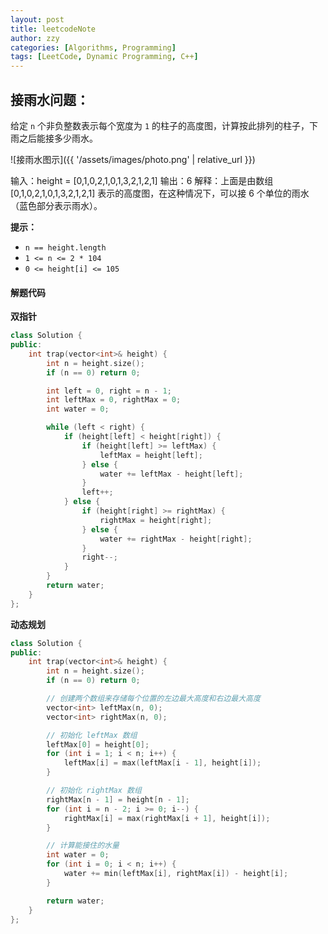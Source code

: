 ```yaml
---
layout: post
title: leetcodeNote
author: zzy
categories: [Algorithms, Programming]
tags: [LeetCode, Dynamic Programming, C++]
---
```

## 接雨水问题：

给定 `n` 个非负整数表示每个宽度为 `1` 的柱子的高度图，计算按此排列的柱子，下雨之后能接多少雨水。

![接雨水图示]({{ '/assets/images/photo.png' | relative_url }})

输入：height = [0,1,0,2,1,0,1,3,2,1,2,1]
	输出：6
	解释：上面是由数组 [0,1,0,2,1,0,1,3,2,1,2,1] 表示的高度图，在这种情况下，可以接 6 个单位的雨水（蓝色部分表示雨水）。 

**提示：**

- `n == height.length`
- `1 <= n <= 2 * 104`
- `0 <= height[i] <= 105`

#### 解题代码

**双指针**

```c++
class Solution {
public:
    int trap(vector<int>& height) {
        int n = height.size();
        if (n == 0) return 0;

        int left = 0, right = n - 1;
        int leftMax = 0, rightMax = 0;
        int water = 0;

        while (left < right) {
            if (height[left] < height[right]) {
                if (height[left] >= leftMax) {
                    leftMax = height[left];
                } else {
                    water += leftMax - height[left];
                }
                left++;
            } else {
                if (height[right] >= rightMax) {
                    rightMax = height[right];
                } else {
                    water += rightMax - height[right];
                }
                right--;
            }
        }
        return water;
    }
};

```

**动态规划**

```c++
class Solution {
public:
    int trap(vector<int>& height) {
        int n = height.size();
        if (n == 0) return 0;

        // 创建两个数组来存储每个位置的左边最大高度和右边最大高度
        vector<int> leftMax(n, 0);
        vector<int> rightMax(n, 0);

        // 初始化 leftMax 数组
        leftMax[0] = height[0];
        for (int i = 1; i < n; i++) {
            leftMax[i] = max(leftMax[i - 1], height[i]);
        }

        // 初始化 rightMax 数组
        rightMax[n - 1] = height[n - 1];
        for (int i = n - 2; i >= 0; i--) {
            rightMax[i] = max(rightMax[i + 1], height[i]);
        }

        // 计算能接住的水量
        int water = 0;
        for (int i = 0; i < n; i++) {
            water += min(leftMax[i], rightMax[i]) - height[i];
        }

        return water;
    }
};

```

